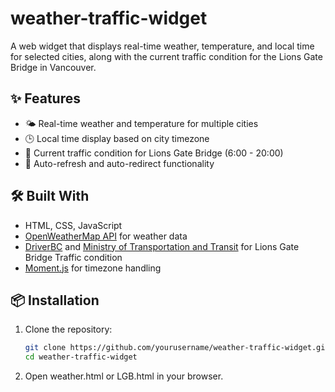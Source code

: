 # weather-traffic-widget
A web widget that displays real-time weather, temperature, and local time for selected cities, along with the current traffic condition for the Lions Gate Bridge in Vancouver.

## ✨ Features

- 🌤 Real-time weather and temperature for multiple cities
- 🕒 Local time display based on city timezone
- 🚗 Current traffic condition for Lions Gate Bridge (6:00 - 20:00)
- 🔄 Auto-refresh and auto-redirect functionality

## 🛠 Built With

- HTML, CSS, JavaScript  
- [OpenWeatherMap API](https://openweathermap.org/api) for weather data  
- [DriverBC](https://www.drivebc.ca/cameras) and [Ministry of Transportation and Transit](https://www.th.gov.bc.ca/ATIS/lgcws) for Lions Gate Bridge Traffic condition
- [Moment.js](https://momentjs.com/) for timezone handling

## 📦 Installation

1. Clone the repository:
   ```bash
   git clone https://github.com/yourusername/weather-traffic-widget.git
   cd weather-traffic-widget
2. Open weather.html or LGB.html in your browser.
